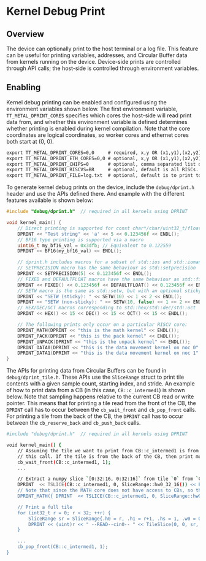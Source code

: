 # Kernel Debug Print

## Overview

The device can optionally print to the host terminal or a log file.  This feature can be useful for printing variables,
addresses, and Circular Buffer data from kernels running on the device. Device-side prints are controlled through API
calls; the host-side is controlled through environment variables.

## Enabling

Kernel debug printing can be enabled and configured using the environment variables shown below.  The first
environment variable, `TT_METAL_DPRINT_CORES` specifies which cores the host-side will read print data from, and
whether this environment variable is defined determines whether printing is enabled during kernel compilation.
Note that the core coordinates are logical coordinates, so worker cores and ethernet cores both start at (0, 0).

```default
export TT_METAL_DPRINT_CORES=0,0     # required, x,y OR (x1,y1),(x2,y2),(x3,y3) OR (x1,y1)-(x2,y2) OR all
export TT_METAL_DPRINT_ETH_CORES=0,0 # optional, x,y OR (x1,y1),(x2,y2),(x3,y3) OR (x1,y1)-(x2,y2) OR all
export TT_METAL_DPRINT_CHIPS=0       # optional, comma separated list of chips
export TT_METAL_DPRINT_RISCVS=BR     # optional, default is all RISCs.  Use a subset of BR,NC,TR0,TR1,TR2
export TT_METAL_DPRINT_FILE=log.txt  # optional, default is to print to the screen
```

To generate kernel debug prints on the device, include the `debug/dprint.h` header and use the APIs defined there.
And example with the different features available is shown below:

```c++
#include "debug/dprint.h"  // required in all kernels using DPRINT

void kernel_main() {
    // Direct printing is supported for const char*/char/uint32_t/float
    DPRINT << "Test string" << 'a' << 5 << 0.123456f << ENDL();
    // BF16 type printing is supported via a macro
    uint16_t my_bf16_val = 0x3dfb; // Equivalent to 0.122559
    DPRINT << BF16(my_bf16_val) << ENDL();

    // dprint.h includes macros for a subset of std::ios and std::iomanip functionality:
    // SETPRECISION macro has the same behaviour as std::setprecision
    DPRINT << SETPRECISION(5) << 0.123456f << ENDL();
    // FIXED and DEFAULTFLOAT macros have the same behaviour as std::fixed and std::defaultfloat
    DPRINT << FIXED() << 0.123456f << DEFAULTFLOAT() << 0.123456f << ENDL();
    // SETW macro is the same as std::setw, but with an optional sticky flag (default true)
    DPRINT << "SETW (sticky): " << SETW(10) << 1 << 2 << ENDL();
    DPRINT << "SETW (non-sticky): " << SETW(10, false) << 1 << 2 << ENDL();
    // HEX/DEC/OCT macros corresponding to std::hex/std::dec/std::oct
    DPRINT << HEX() << 15 << DEC() << 15 << OCT() << 15 << ENDL();

    // The following prints only occur on a particular RISCV core:
    DPRINT_MATH(DPRINT << "this is the math kernel" << ENDL());
    DPRINT_PACK(DPRINT << "this is the pack kernel" << ENDL());
    DPRINT_UNPACK(DPRINT << "this is the unpack kernel" << ENDL());
    DPRINT_DATA0(DPRINT << "this is the data movement kernel on noc 0" << ENDL());
    DPRINT_DATA1(DPRINT << "this is the data movement kernel on noc 1" << ENDL());
}
```

The APIs for printing data from Circular Buffers can be found in `debug/dprint_tile.h`.  These APIs use the
`SliceRange` struct to print tile contents with a given sample count, starting index, and stride.  An example of
how to print data from a CB (in this case, `CB::c_intermed1`) is shown below.  Note that sampling happens relative
to the current CB read or write pointer. This means that for printing a tile read from the front of the CB, the
`DPRINT` call has to occur between the `cb_wait_front` and `cb_pop_front` calls. For printing a tile from the
back of the CB, the `DPRINT` call has to occur between the `cb_reserve_back` and `cb_push_back` calls.

```sh
#include "debug/dprint.h"  // required in all kernels using DPRINT

void kernel_main() {
    // Assuming the tile we want to print from CB::c_intermed1 is from the front the CB, print must happen after
    // this call. If the tile is from the back of the CB, then print must happen after cb_reserve_back().
    cb_wait_front(CB::c_intermed1, 1);
    ...

    // Extract a numpy slice `[0:32:16, 0:32:16]` from tile `0` from `CB::c_intermed1` and print it.
    DPRINT  << TSLICE(CB::c_intermed1, 0, SliceRange::hw0_32_16()) << ENDL();
    // Note that since the MATH core does not have access to CBs, so this is an invalid print:
    DPRINT_MATH({ DPRINT  << TSLICE(CB::c_intermed1, 0, SliceRange::hw0_32_16()) << ENDL(); }); // Invalid

    // Print a full tile
    for (int32_t r = 0; r < 32; ++r) {
        SliceRange sr = SliceRange{.h0 = r, .h1 = r+1, .hs = 1, .w0 = 0, .w1 = 32, .ws = 1};
        DPRINT << (uint)r << " --READ--cin0-- " << TileSlice(0, 0, sr, true, false) << ENDL();
    }

    ...
    cb_pop_front(CB::c_intermed1, 1);
}
```
